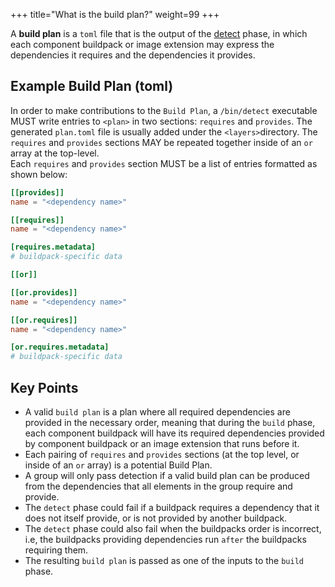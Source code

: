 +++
title="What is the build plan?"
weight=99
+++

A **build plan** is a `toml` file that is the output of the [detect](https://buildpacks.io/docs/for-buildpack-authors/concepts/lifecycle-phases/#phase-2-detect) phase, in which each component buildpack or image extension may express the dependencies it requires and the dependencies it provides.

<!--more-->

## Example Build Plan (toml)

In order to make contributions to the `Build Plan`, a `/bin/detect` executable MUST write entries to `<plan>` in two sections: `requires` and `provides`. The generated `plan.toml` file is usually added under the `<layers>`directory.
The `requires` and `provides` sections MAY be repeated together inside of an `or` array at the top-level.  
Each `requires` and `provides` section MUST be a list of entries formatted as shown below:

```toml
[[provides]]
name = "<dependency name>"

[[requires]]
name = "<dependency name>"

[requires.metadata]
# buildpack-specific data

[[or]]

[[or.provides]]
name = "<dependency name>"

[[or.requires]]
name = "<dependency name>"

[or.requires.metadata]
# buildpack-specific data

```  

## Key Points
  
* A valid `build plan` is a plan where all required dependencies are provided in the necessary order, meaning that during the `build` phase, each component buildpack will have its required dependencies provided by component buildpack or an image extension that runs before it.
* Each pairing of `requires` and `provides` sections (at the top level, or inside of an `or` array) is a potential Build Plan.
* A group will only pass detection if a valid build plan can be produced from the dependencies that all elements in the group require and provide.
* The `detect` phase could fail if a buildpack requires a dependency that it does not itself provide, or is not provided by another buildpack.
* The `detect` phase could also fail when the buildpacks order is incorrect, i.e, the buildpacks providing dependencies run `after` the buildpacks requiring them.
* The resulting `build plan` is passed as one of the inputs to the `build` phase.
